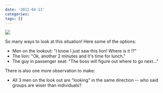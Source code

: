```yaml
---
date: '2012-04-13'
categories:
tags: []
---
```


![]({{urls.media}}/Looking_Lrg_728x485.jpg)

So many ways to look at this situation! Here some of the options: 

- Men on the lookout: "I know I just saw this lion! Where is it !?"
- The lion: "Ok, another 2 minutes and it's time for lunch."
- The guy in passenger seat: "The boss will figure out where to go next..."

There is also one more observation to make:

- All 3 men on the look out are "looking" in the same direction -- who said groups are wiser than individuals?